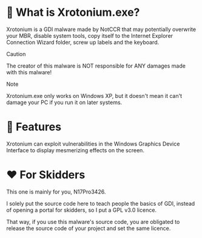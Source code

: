 # 🤔 What is Xrotonium.exe?
Xrotonium is a GDI malware made by NotCCR that may potentially overwrite your MBR, disable system tools, copy itself to the Internet Explorer Connection Wizard folder, screw up labels and the keyboard.
> [!CAUTION]
> The creator of this malware is NOT responsible for ANY damages made with this malware!

> [!NOTE]
> Xrotonium.exe only works on Windows XP, but it doesn't mean it can't damage your PC if you run it on later systems.

# 🦠 Features
Xrotonium can exploit vulnerabilities in the Windows Graphics Device Interface to display mesmerizing effects on the screen.

# ❤️ For Skidders
This one is mainly for you, N17Pro3426.

I solely put the source code here to teach people the basics of GDI, instead of opening a portal for skidders, so I put a GPL v3.0 licence.

That way, if you use this malware's source code, you are obligated to release the source code of your project and set the same licence.
